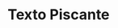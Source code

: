 <!DOCTYPE html>
<html>
<head>
    <style>
        @keyframes blink {
            0%, 100% {
                visibility: hidden;
            }
            50% {
                visibility: visible;
            }
        }
        .blinking-text {
            animation: blink 1s infinite;
        }
    </style>
</head>
<body>
    <h1 class="blinking-text">Texto Piscante</h1>
</body>
</html>
